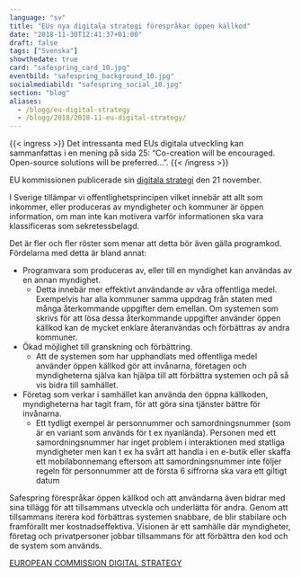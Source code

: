 ```yaml
---
language: "sv"
title: "EUs nya digitala strategi förespråkar öppen källkod"
date: "2018-11-30T12:41:37+01:00"
draft: false
tags: ["Svenska"]
showthedate: true
card: "safespring_card_10.jpg"
eventbild: "safespring_background_10.jpg"
socialmediabild: "safespring_social_10.jpg"
section: "blog"
aliases:
  - /blogg/eu-digital-strategy
  - /blogg/2018/2018-11-eu-digital-strategy/
---
```


{{< ingress >}}
Det intressanta med EUs digitala utveckling kan sammanfattas i en mening på sida 25: “Co-creation will be encouraged. Open-source solutions will be preferred...”.
{{< /ingress >}}

EU kommissionen publicerade sin [digitala strategi][strategi] den 21 november.

I Sverige tillämpar vi offentlighetsprincipen vilket innebär att allt som inkommer, eller produceras av myndigheter och kommuner är öppen information, om man inte kan motivera varför informationen ska vara klassificeras som sekretessbelagd.

Det är fler och fler röster som menar att detta bör även gälla programkod. Fördelarna med detta är bland annat:

- Programvara som produceras av, eller till en myndighet kan användas av en annan myndighet.
  - Detta innebär mer effektivt användande av våra offentliga medel. Exempelvis har alla kommuner samma uppdrag från staten med många återkommande uppgifter dem emellan. Om systemen som skrivs för att lösa dessa återkommande uppgifter använder öppen källkod kan de mycket enklare återanvändas och förbättras av andra kommuner.
- Ökad möjlighet till granskning och förbättring.
  - Att de systemen som har upphandlats med offentliga medel använder öppen källkod gör att invånarna, företagen och myndigheterna själva kan hjälpa till att förbättra systemen och på så vis bidra till samhället.
- Företag som verkar i samhället kan använda den öppna källkoden, myndigheterna har tagit fram, för att göra sina tjänster bättre för invånarna.
  - Ett tydligt exempel är personnummer och samordningsnummer (som är en variant som används för t ex nyanlända). Personen med ett samordningsnummer har inget problem i interaktionen med statliga myndigheter men kan t ex ha svårt att handla i en e-butik eller skaffa ett mobilabonnemang eftersom att samordningsnummer inte följer regeln för personnummer att de första 6 siffrorna ska vara ett giltigt datum

Safespring förespråkar öppen källkod och att användarna även bidrar med sina tillägg för att tillsammans utveckla och underlätta för andra. Genom att tillsammans iterera kod förbättras systemen snabbare, de blir stabilare och framförallt mer kostnadseffektiva. Visionen är ett samhälle där myndigheter, företag och privatpersoner jobbar tillsammans för att förbättra den kod och de system som används.

<a href="https://ec.europa.eu/info/sites/info/files/strategy/decision-making_process/documents/ec_digitalstrategy_en.pdf" id="text-button">EUROPEAN COMMISSION DIGITAL STRATEGY</a>

[strategi]: https://ec.europa.eu/info/sites/info/files/strategy/decision-making_process/documents/ec_digitalstrategy_en.pdf
